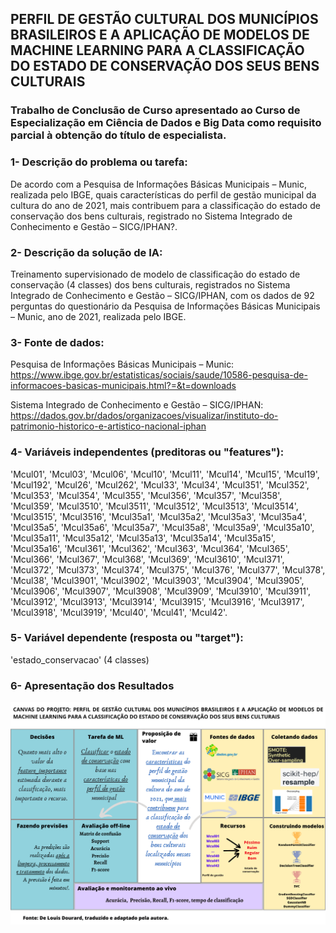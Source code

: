 ## PERFIL DE GESTÃO CULTURAL DOS MUNICÍPIOS BRASILEIROS E A APLICAÇÃO DE MODELOS DE MACHINE LEARNING PARA A CLASSIFICAÇÃO DO ESTADO DE CONSERVAÇÃO DOS SEUS BENS CULTURAIS

### Trabalho de Conclusão de Curso apresentado ao Curso de Especialização em Ciência de Dados e Big Data como requisito parcial à obtenção do título de especialista.

### 1- Descrição do problema ou tarefa:
De acordo com a Pesquisa de Informações Básicas Municipais – Munic, realizada pelo IBGE, quais características do perfil de gestão municipal da cultura do ano de 2021, mais contribuem para a classificação do estado de conservação dos bens culturais, registrado no Sistema Integrado de Conhecimento e Gestão – SICG/IPHAN?.
### 2- Descrição da solução de IA:
Treinamento supervisionado de modelo de classificação do estado de conservação (4 classes) dos bens culturais, registrados no Sistema Integrado de Conhecimento e Gestão – SICG/IPHAN, com os dados de 92 perguntas do questionário da Pesquisa de Informações Básicas Municipais – Munic, ano de 2021, realizada pelo IBGE.
### 3- Fonte de dados:
Pesquisa de Informações Básicas Municipais – Munic: https://www.ibge.gov.br/estatisticas/sociais/saude/10586-pesquisa-de-informacoes-basicas-municipais.html?=&t=downloads

Sistema Integrado de Conhecimento e Gestão – SICG/IPHAN: https://dados.gov.br/dados/organizacoes/visualizar/instituto-do-patrimonio-historico-e-artistico-nacional-iphan
### 4- Variáveis independentes (preditoras ou "features"):
'Mcul01', 'Mcul03', 'Mcul06', 'Mcul10', 'Mcul11', 'Mcul14', 'Mcul15', 'Mcul19', 'Mcul192', 'Mcul26', 'Mcul262', 'Mcul33', 'Mcul34', 'Mcul351', 'Mcul352', 'Mcul353', 'Mcul354', 'Mcul355', 'Mcul356', 'Mcul357', 'Mcul358', 'Mcul359', 'Mcul3510', 'Mcul3511', 'Mcul3512', 'Mcul3513', 'Mcul3514', 'Mcul3515', 'Mcul3516', 'Mcul35a1', 'Mcul35a2', 'Mcul35a3', 'Mcul35a4', 'Mcul35a5', 'Mcul35a6', 'Mcul35a7', 'Mcul35a8', 'Mcul35a9', 'Mcul35a10', 'Mcul35a11', 'Mcul35a12', 'Mcul35a13', 'Mcul35a14', 'Mcul35a15', 'Mcul35a16', 'Mcul361', 'Mcul362', 'Mcul363', 'Mcul364', 'Mcul365', 'Mcul366', 'Mcul367', 'Mcul368', 'Mcul369', 'Mcul3610', 'Mcul371', 'Mcul372', 'Mcul373', 'Mcul374', 'Mcul375', 'Mcul376', 'Mcul377', 'Mcul378', 'Mcul38', 'Mcul3901', 'Mcul3902', 'Mcul3903', 'Mcul3904', 'Mcul3905', 'Mcul3906', 'Mcul3907', 'Mcul3908', 'Mcul3909', 'Mcul3910', 'Mcul3911', 'Mcul3912', 'Mcul3913', 'Mcul3914', 'Mcul3915', 'Mcul3916', 'Mcul3917', 'Mcul3918', 'Mcul3919', 'Mcul40', 'Mcul41', 'Mcul42'.
### 5- Variável dependente (resposta ou "target"):
'estado_conservacao' (4 classes)

### 6- Apresentação dos Resultados 
![Logo do GitHub](Canvas_Projeto_ML.png)
